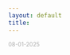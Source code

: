 ```yaml
---
layout: default
title: 
---
```


<div class="player"
    data-property="{videoURL:'sfjNCZi9wew',
    containment:'body',
    useOnMobile: true,
    showControls: false,
    autoPlay: true,
    mute: false,
    startAt: 0,
    showYTLogo: false,
    opacity: 1}"></div>

<p></p>
<p style="opacity: 0.35;font-size: 0.8em">
08-01-2025
</p>
